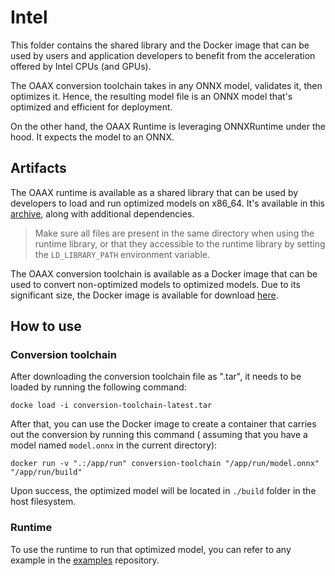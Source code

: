 # Intel

This folder contains the shared library and the Docker image that can be used by users and application developers to
benefit from the acceleration offered by Intel CPUs (and GPUs).

The OAAX conversion toolchain takes in any ONNX model, validates it, then optimizes it. Hence, the resulting model file
is an ONNX model that's optimized and efficient for deployment.

On the other hand, the OAAX Runtime is leveraging ONNXRuntime under the hood. It expects the model to an ONNX.

## Artifacts

The OAAX runtime is available as a shared library that can be used by developers to load and run optimized models on
x86_64.
It's available in this [archive](https://download.sclbl.net/OAAX/runtimes/nightly/cpu-x86_64-openvino.tar.gz), along with additional dependencies.

> Make sure all files are present in the same directory when using the runtime library, or that they accessible to the 
runtime library by setting the `LD_LIBRARY_PATH` environment variable.

The OAAX conversion toolchain is available as a Docker image that can be used to convert non-optimized models to
optimized models. Due to its significant size, the Docker image is available for
download [here](https://download.sclbl.net/OAAX/toolchains/conversion-toolchain-latest.tar).

## How to use

### Conversion toolchain

After downloading the conversion toolchain file as ".tar", it needs to be loaded by running the following command:

```shell
docke load -i conversion-toolchain-latest.tar
```

After that, you can use the Docker image to create a container that carries out the conversion by running this command (
assuming that you have a model named `model.onnx` in the current directory):

```shell
docker run -v ".:/app/run" conversion-toolchain "/app/run/model.onnx" "/app/run/build"
```

Upon success, the optimized model will be located in `./build` folder in the host filesystem.

### Runtime

To use the runtime to run that optimized model, you can refer to any example in
the [examples](https://github.com/oaax-standard/examples) repository.
